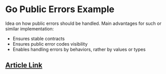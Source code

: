 # Go Public Errors Example

Idea on how public errors should be handled. Main advantages for such or similar implementation:
* Ensures stable contracts
* Ensures public error codes visibility
* Enables handling errors by behaviors, rather by values or types

## [Article Link](https://medium.com/gitconnected/public-errors-from-a-rest-api-87c61796d02c)
